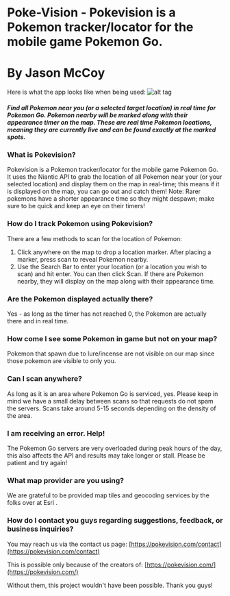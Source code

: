 # Poke-Vision - Pokevision is a Pokemon tracker/locator for the mobile game Pokemon Go.
# By Jason McCoy


Here is what the app looks like when being used:
![alt tag](http://mccoygames.com/wp-content/uploads/2016/07/Screen-Shot-2016-07-24-at-6.08.01-PM.png)

##### Find all Pokemon near you (or a selected target location) in real time for Pokemon Go. Pokemon nearby will be marked along with their appearance timer on the map. These are real time Pokemon locations, meaning they are currently live and can be found exactly at the marked spots.


### What is Pokevision?

Pokevision is a Pokemon tracker/locator for the mobile game Pokemon Go. It uses the Niantic API to grab the location of all Pokemon near your (or your selected location) and display them on the map in real-time; this means if it is displayed on the map, you can go out and catch them! Note: Rarer pokemons have a shorter appearance time so they might despawn; make sure to be quick and keep an eye on their timers!

### How do I track Pokemon using Pokevision?

There are a few methods to scan for the location of Pokemon:

1. Click anywhere on the map to drop a location marker. After placing a marker, press scan to reveal Pokemon nearby.
2. Use the Search Bar to enter your location (or a location you wish to scan) and hit enter. You can then click Scan. If there are Pokemon nearby, they will display on the map along with their appearance time.


### Are the Pokemon displayed actually there?

Yes - as long as the timer has not reached 0, the Pokemon are actually there and in real time.

### How come I see some Pokemon in game but not on your map?

Pokemon that spawn due to lure/incense are not visible on our map since those pokemon are visible to only you.

### Can I scan anywhere?

As long as it is an area where Pokemon Go is serviced, yes. Please keep in mind we have a small delay between scans so that requests do not spam the servers. Scans take around 5-15 seconds depending on the density of the area.

### I am receiving an error. Help!

The Pokemon Go servers are very overloaded during peak hours of the day, this also affects the API and results may take longer or stall. Please be patient and try again!

### What map provider are you using?

We are grateful to be provided map tiles and geocoding services by the folks over at Esri .

### How do I contact you guys regarding suggestions, feedback, or business inquiries?

You may reach us via the contact us page:
[https://pokevision.com/contact](https://pokevision.com/contact)



This is possible only because of the creators of:
[https://pokevision.com/](https://pokevision.com/)

Without them, this project wouldn't have been possible. Thank you guys!
